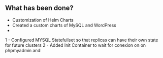 
## What has been done?

* Customization of Helm Charts
* Created a custom charts of MySQL and WordPress
* 

    





1 - Configured MYSQL Statefullset so that replicas can have their own state for future clusters
2 - Added Init Container to wait for conexion on on phpmyadmin and 